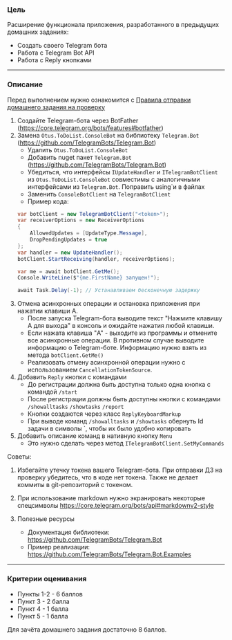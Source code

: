 ### Цель
    
Расширение функционала приложения, разработанного в предыдущих домашних заданиях:

- Создать своего Telegram бота
- Работа с Telegram Bot API
- Работа с Reply кнопками

---

### Описание

Перед выполнением нужно ознакомится с [Правила отправки домашнего задания на проверку](https://github.com/OTUS-NET/C-Sharp-Basic/blob/main/Homeworks/README.md)

1. Создайте Telegram-бота через BotFather (https://core.telegram.org/bots/features#botfather)
2. Замена `Otus.ToDoList.ConsoleBot` на библиотеку `Telegram.Bot` (https://github.com/TelegramBots/Telegram.Bot)
    - Удалить `Otus.ToDoList.ConsoleBot`
    - Добавить nuget пакет `Telegram.Bot` (https://github.com/TelegramBots/Telegram.Bot) 
    - Убедиться, что интерфейсы `IUpdateHandler` и `ITelegramBotClient` из `Otus.ToDoList.ConsoleBot` совместимы с аналогичными интерфейсами из `Telegram.Bot`. Поправить using`и в файлах
    - Заменить `ConsoleBotClient` на `TelegramBotClient`
    - Пример кода:
    ```csharp
    var botClient = new TelegramBotClient("<token>");
    var receiverOptions = new ReceiverOptions
    {
        AllowedUpdates = [UpdateType.Message],
        DropPendingUpdates = true
    };
    var handler = new UpdateHandler();
    botClient.StartReceiving(handler, receiverOptions);

    var me = await botClient.GetMe();
    Console.WriteLine($"{me.FirstName} запущен!");

    await Task.Delay(-1); // Устанавливаем бесконечную задержку
    ```
3. Отмена асинхронных операции и остановка приложения при нажатии клавиши A.
    - После запуска Telegram-бота выводите текст "Нажмите клавишу A для выхода" в консоль и ожидайте нажатия любой клавиши.
    - Если нажата клавиша "A" - выходите из программы и отмените все асинхронные операции. В противном случае выводите информацию о Telegram-боте. Информацию нужно взять из метода `botClient.GetMe()`
    - Реализовать отмену асинхронной операции нужно с использованием `CancellationTokenSource`.
4. Добавить `Reply` кнопки с командами
    - До регистрации должна быть доступна только одна кнопка c командой `/start`
    - После регистрации должны быть доступны кнопки c командами `/showalltasks` `/showtasks` `/report`
    - Кнопки создаются через класс `ReplyKeyboardMarkup`
    - При выводе команд `/showalltasks` и `/showtasks` обернуть Id задачи в символы `, чтобы их было удобно копировать
5. Добавить описание команд в нативную кнопку `Menu`
    - Это нужно сделать через метод `ITelegramBotClient.SetMyCommands`

Советы:

1. Избегайте утечку токена вашего Telegram-бота. При отправки ДЗ на проверку убедитесь, что в коде нет токена. Также не делает коммиты в git-репозиторий с токеном.

2. При использование markdown нужно экранировать некоторые спецсимволы https://core.telegram.org/bots/api#markdownv2-style

3. Полезные ресурсы 
    - Документация библиотеки: https://github.com/TelegramBots/Telegram.Bot
    - Пример реализации: https://github.com/TelegramBots/Telegram.Bot.Examples

---

### Критерии оценивания

- Пункты 1-2 - 6 баллов
- Пункт 3 - 2 балла
- Пункт 4 - 1 балла
- Пункт 5 - 1 балла

Для зачёта домашнего задания достаточно 8 баллов.